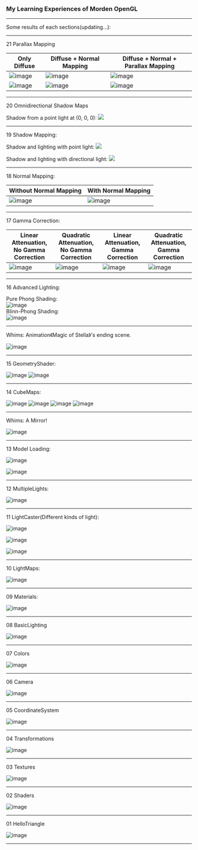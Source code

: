 ### My Learning Experiences of Morden OpenGL ###

_ _ _

Some results of each sections(updating...):

---  


21 Parallax Mapping

| Only Diffuse | Diffuse + Normal Mapping | Diffuse + Normal + Parallax Mapping |
| --- | --- | --- |
| ![image](https://github.com/hellokenlee/OpenGLPractice/raw/master/textures/demo/21-1.png)   | ![image](https://github.com/hellokenlee/OpenGLPractice/raw/master/textures/demo/21-2.png)   | ![image](https://github.com/hellokenlee/OpenGLPractice/raw/master/textures/demo/21-3.png)  
| ![image](https://github.com/hellokenlee/OpenGLPractice/raw/master/textures/demo/21-4.png)   | ![image](https://github.com/hellokenlee/OpenGLPractice/raw/master/textures/demo/21-5.png)   | ![image](https://github.com/hellokenlee/OpenGLPractice/raw/master/textures/demo/21-6.png)  

_ _ _

20 Omnidirectional Shadow Maps



Shadow from a point light at (0, 0, 0): 
![](https://github.com/hellokenlee/OpenGLPractice/raw/master/textures/demo/20-1.png)

_ _ _

19 Shadow Mapping:  


Shadow and lighting with point light:
![](https://github.com/hellokenlee/OpenGLPractice/raw/master/textures/demo/19-1.png)

Shadow and lighting with directional light: 
![](https://github.com/hellokenlee/OpenGLPractice/raw/master/textures/demo/19-2.png)
_ _ _

18 Normal Mapping:  


| Without Normal Mapping | With Normal Mapping |
| --- | --- |
| ![image](https://github.com/hellokenlee/OpenGLPractice/raw/master/textures/demo/18-NNM.png)   |![image](https://github.com/hellokenlee/OpenGLPractice/raw/master/textures/demo/18-NM.png)   | 

_ _ _


17 Gamma Correction:  


| Linear Attenuation, No Gamma Correction | Quadratic Attenuation, No Gamma Correction | Linear Attenuation, Gamma Correction | Quadratic Attenuation, Gamma Correction|
| --- | --- | --- | --- |
| ![image](https://github.com/hellokenlee/OpenGLPractice/raw/master/textures/demo/17-LNG.png)   |![image](https://github.com/hellokenlee/OpenGLPractice/raw/master/textures/demo/17-QNG.png)   | ![image](https://github.com/hellokenlee/OpenGLPractice/raw/master/textures/demo/17-LG.png)   | ![image](https://github.com/hellokenlee/OpenGLPractice/raw/master/textures/demo/17-QG.png)   |

_ _ _

16 Advanced Lighting:

Pure Phong Shading:  
![image](https://github.com/hellokenlee/OpenGLPractice/raw/master/textures/demo/16-1.png)  
Blinn-Phong Shading:  
![image](https://github.com/hellokenlee/OpenGLPractice/raw/master/textures/demo/16-2.png)  

_ _ _

Whims: Animation《Magic of Stella》's ending scene.

![image](https://github.com/hellokenlee/OpenGLPractice/raw/master/textures/demo/w02.png)
_ _ _

15 GeometryShader:

![image](https://github.com/hellokenlee/OpenGLPractice/raw/master/textures/demo/15-1.png)
![image](https://github.com/hellokenlee/OpenGLPractice/raw/master/textures/demo/15-2.gif)

_ _ _

14 CubeMaps:

![image](https://github.com/hellokenlee/OpenGLPractice/raw/master/textures/demo/14-1.png)
![image](https://github.com/hellokenlee/OpenGLPractice/raw/master/textures/demo/14-2.png)
![image](https://github.com/hellokenlee/OpenGLPractice/raw/master/textures/demo/14-3.png)
![image](https://github.com/hellokenlee/OpenGLPractice/raw/master/textures/demo/14-4.png)
_ _ _
  
Whims: A Mirror! 

![image](https://github.com/hellokenlee/OpenGLPractice/raw/master/textures/demo/w01.png)
_ _ _

13 Model Loading:

![image](https://github.com/hellokenlee/OpenGLPractice/raw/master/textures/demo/13-1.png)

![image](https://github.com/hellokenlee/OpenGLPractice/raw/master/textures/demo/13-2.png)
_ _ _

12 MultipleLights:

![image](https://github.com/hellokenlee/OpenGLPractice/raw/master/textures/demo/12.png)
_ _ _

11 LightCaster(Different kinds of light):

![image](https://github.com/hellokenlee/OpenGLPractice/raw/master/textures/demo/11-1.png)

![image](https://github.com/hellokenlee/OpenGLPractice/raw/master/textures/demo/11-2.png)

![image](https://github.com/hellokenlee/OpenGLPractice/raw/master/textures/demo/11-3.png)
_ _ _
10 LightMaps:

![image](https://github.com/hellokenlee/OpenGLPractice/raw/master/textures/demo/10.png)
_ _ _
09 Materials:

![image](https://github.com/hellokenlee/OpenGLPractice/raw/master/textures/demo/09.png)
_ _ _
08 BasicLighting

![image](https://github.com/hellokenlee/OpenGLPractice/raw/master/textures/demo/08.png)
_ _ _
07 Colors

![image](https://github.com/hellokenlee/OpenGLPractice/raw/master/textures/demo/07.png)
_ _ _
06 Camera

![image](https://github.com/hellokenlee/OpenGLPractice/raw/master/textures/demo/06.gif)
_ _ _
05 CoordinateSystem

![image](https://github.com/hellokenlee/OpenGLPractice/raw/master/textures/demo/05.gif)
_ _ _
04 Transformations

![image](https://github.com/hellokenlee/OpenGLPractice/raw/master/textures/demo/04.gif)
_ _ _
03 Textures

![image](https://github.com/hellokenlee/OpenGLPractice/raw/master/textures/demo/03.png)
_ _ _
02 Shaders

![image](https://github.com/hellokenlee/OpenGLPractice/raw/master/textures/demo/02.gif)
_ _ _
01 HelloTriangle

![image](https://github.com/hellokenlee/OpenGLPractice/raw/master/textures/demo/01.png)
_ _ _
